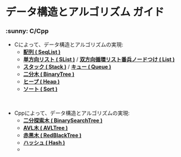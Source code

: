 # データ構造とアルゴリズム ガイド
<h3 align>:sunny: C/Cpp </h3>

- Cによって、データ構造とアルゴリズムの実現:
  - [**配列 ( SeqList )**](https://github.com/Henmijyun/Test_for_C/tree/master/SeqList)
  - [**単方向リスト ( SList )**](https://github.com/Henmijyun/Test_for_C/tree/master/test_list)  /  [**双方向循環リスト番兵ノードつけ ( List )**](https://github.com/Henmijyun/Test_for_C/tree/master/test_list2)
  - [**スタック ( Stack )**](https://github.com/Henmijyun/Test_for_C/tree/master/Stack)  /  [**キュー ( Queue )**](https://github.com/Henmijyun/Test_for_C/tree/master/Queue)
  - [**二分木 ( BinaryTree )**](https://github.com/Henmijyun/Test_for_C/tree/master/BinaryTree)
  - [**ヒープ ( Heap )**](https://github.com/Henmijyun/Test_for_C/tree/master/Heap)
  - [**ソート ( Sort )**](https://github.com/Henmijyun/Test_for_C/tree/master/Sort)  
<br>

- Cppによって、データ構造とアルゴリズムの実現:
  - [**二分探索木 ( BinarySearchTree )**](https://github.com/soukenki/Test_for_Cpp/tree/main/BinarySearchTree)
  - [**AVL木 ( AVLTree )**](https://github.com/soukenki/Test_for_Cpp/tree/main/AVLTree)
  - [**赤黒木 ( RedBlackTree )**](https://github.com/soukenki/Test_for_Cpp/tree/main/RedBlackTree)
  - [**ハッシュ ( Hash )**](https://github.com/soukenki/Test_for_Cpp/tree/main/Hash)
  - []()



<!---
C仓库的手册
--->






